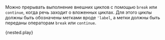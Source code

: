 Можно прерывать выполнение внешних циклов с помощью `break` или `continue`,
когда речь заходит о вложенных циклах.
Для этого циклы должны быть обозначены метками вроде `'label`,
а метки должны быть переданы операторам `break` или `continue`.

{nested.play}
